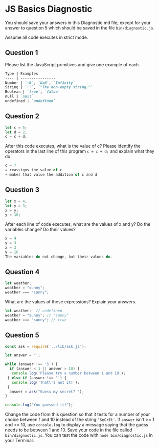 # JS Basics Diagnostic

You should save your answers in this Diagnostic.md file, except for your answer to
question 5 which should be saved in the file `bin/diagnostic.js`.

Assume all code executes in strict mode.

## Question 1

Please list the JavaScript primitives and give one example of each.

```md
Type | Examples
---- | ----------------
Number | `-0`, `NaN`, `Infinity`
String | `''`, `"The non-empty string."`
Boolean | `true`, `false`
null | `null`
undefined | `undefined`
```

## Question 2

```js
let c = 5;
let d = 2;
c = c + d;

```

After this code executes, what is the value of c?  Please identify the
operators in the last line of this program `c = c + d;` and explain what they
do.

```js
c = 7
= reassigns the value of c
+ makes that value the addition of c and d
```

## Question 3

```js
let x = 4;
let y = 3;
x = y;
y = 10;
```

After each line of code executes, what are the values of x and y?  Do the variables change?  Do their values?

```js
x = 4
y = 3
x = 3
y = 10
The variables do not change, but their values do.
```

## Question 4

```js
let weather;
weather = "sunny";
weather === "sunny";
```

What are the values of these expressions?  Explain your answers.

```js
let weather;  // undefined
weather = "sunny"; // "sunny"
weather === "sunny"; // true
```

## Question 5

```js
const ask = require('../lib/ask.js');

let answer = '';

while (answer !== '5') {
  if (answer < 1 || answer > 10) {
   console.log('Please try a number between 1 and 10');
 } else if (answer !== '') {
   console.log('That\'s not it!');
 }
  answer = ask("Guess my secret? ");
}

console.log("You guessed it!");
```

Change the code from this question so that it tests for a number of your choice
between 1 and 10 instead of the string `'SeCrEt'`.  If `answer` isn't >= 1 and
<= 10, use `console.log` to display a message saying that the guess needs to
be between 1 and 10.  Save your code in the file called `bin/diagnostic.js`.
You can test the code with `node bin/diagnostic.js` in your Terminal.
